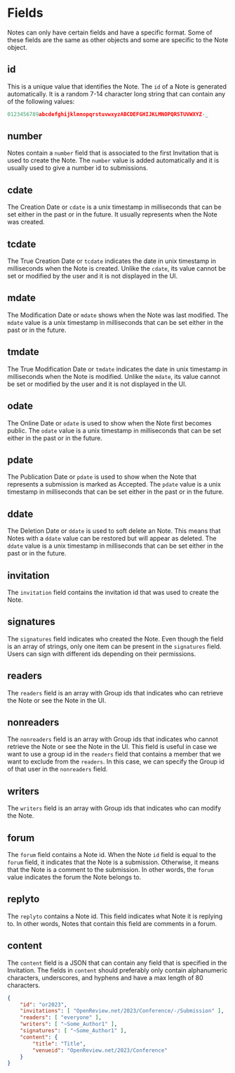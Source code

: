 # Fields

Notes can only have certain fields and have a specific format. Some of these fields are the same as other objects and some are specific to the Note object.

## id

This is a unique value that identifies the Note. The `id` of a Note is generated automatically. It is a random 7-14 character long string that can contain any of the following values:

```javascript
0123456789abcdefghijklmnopqrstuvwxyzABCDEFGHIJKLMNOPQRSTUVWXYZ-_
```

## number

Notes contain a `number` field that is associated to the first Invitation that is used to create the Note. The `number` value is added automatically and it is usually used to give a number id to submissions.

## cdate

The Creation Date or `cdate` is a unix timestamp in milliseconds that can be set either in the past or in the future. It usually represents when the Note was created.

## tcdate

The True Creation Date or `tcdate` indicates the date in unix timestamp in milliseconds when the Note is created. Unlike the `cdate`, its value cannot be set or modified by the user and it is not displayed in the UI.

## mdate

The Modification Date or `mdate` shows when the Note was last modified. The `mdate` value is a unix timestamp in milliseconds that can be set either in the past or in the future.

## tmdate

The True Modification Date or `tmdate` indicates the date in unix timestamp in milliseconds when the Note is modified. Unlike the `mdate`, its value cannot be set or modified by the user and it is not displayed in the UI.

## odate

The Online Date or `odate` is used to show when the Note first becomes public. The `odate` value is a unix timestamp in milliseconds that can be set either in the past or in the future.

## pdate

The Publication Date or `pdate` is used to show when the Note that represents a submission is marked as Accepted. The `pdate` value is a unix timestamp in milliseconds that can be set either in the past or in the future.

## ddate

The Deletion Date or `ddate` is used to soft delete an Note. This means that Notes with a `ddate` value can be restored but will appear as deleted. The `ddate` value is a unix timestamp in milliseconds that can be set either in the past or in the future.

## invitation

The `invitation` field contains the invitation id that was used to create the Note.

## signatures

The `signatures` field indicates who created the Note. Even though the field is an array of strings, only one item can be present in the `signatures` field. Users can sign with different ids depending on their permissions.

## readers

The `readers` field is an array with Group ids that indicates who can retrieve the Note or see the Note in the UI.

## nonreaders

The `nonreaders` field is an array with Group ids that indicates who cannot retrieve the Note or see the Note in the UI. This field is useful in case we want to use a group id in the `readers` field that contains a member that we want to exclude from the `readers`. In this case, we can specify the Group id of that user in the `nonreaders` field.

## writers

The `writers` field is an array with Group ids that indicates who can modify the Note.&#x20;

## forum

The `forum` field contains a Note id. When the Note `id` field is equal to the `forum` field, it indicates that the Note is a submission. Otherwise, it means that the Note is a comment to the submission. In other words, the `forum` value indicates the forum the Note belongs to.

## replyto

The `replyto` contains a Note id. This field indicates what Note it is replying to. In other words, Notes that contain this field are comments in a forum.

## content

The `content` field is a JSON that can contain any field that is specified in the Invitation. The fields in `content` should preferably only contain alphanumeric characters, underscores, and hyphens and have a max length of 80 characters.

```json
{
    "id": "or2023",
    "invitations": [ "OpenReview.net/2023/Conference/-/Submission" ],
    "readers": [ "everyone" ],
    "writers": [ "~Some_Author1" ],
    "signatures": [ "~Some_Author1" ],
    "content": {
        "title": "Title",
        "venueid": "OpenReview.net/2023/Conference"
    }
}
```
